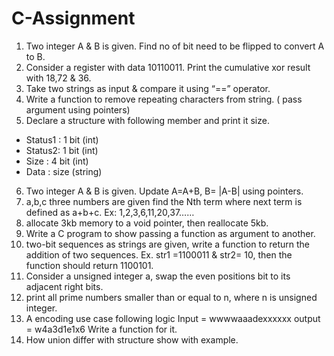 # C-Assignment

1.  Two integer A & B is given. Find no of bit need to be flipped to convert A to B.
2.  Consider a register with data 10110011. Print the cumulative xor result with 18,72 & 36.
3.  Take two strings as input & compare it using “==” operator.
4.  Write a function to remove repeating characters from string. ( pass argument using pointers)
5.  Declare a structure with following member and print it size.
-   Status1 : 1 bit (int)
-   Status2: 1 bit (int)
-   Size : 4 bit (int)
-   Data : size (string)
6.  Two integer A & B is given. Update A=A+B, B= |A-B| using pointers.
7.  a,b,c three numbers are given find the Nth term where next term is defined as a+b+c.
		Ex: 1,2,3,6,11,20,37……
8.  allocate 3kb memory to a void pointer, then reallocate 5kb.
9.  Write a C program to show passing a function as argument to another.
10.  two-bit sequences as strings are given, write a function to return the addition of two sequences.
		Ex. str1 =1100011 & str2= 10, then the function should return 1100101.
11.  Consider a unsigned integer a, swap the even positions bit to its adjacent right bits.
12.  print all prime numbers smaller than or equal to n, where n is unsigned integer.
13.  A encoding use case following logic
		Input = wwwwaaadexxxxxx output = w4a3d1e1x6
		Write a function for it.
14.  How union differ with structure show with example.
